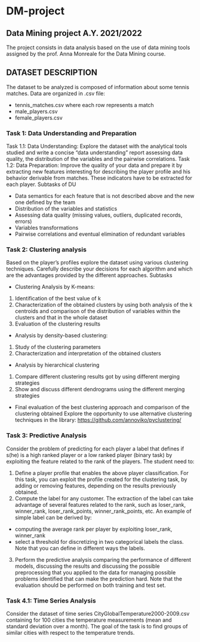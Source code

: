 # DM-project
## Data Mining project A.Y. 2021/2022

The project consists in data analysis based on the use of data mining tools assigned by the prof. Anna Monreale for the Data Mining course.
## DATASET DESCRIPTION
The dataset to be analyzed is composed of information about some tennis matches. Data
are organized in .csv file:
* tennis_matches.csv where each row represents a match
* male_players.csv
* female_players.csv<br>

### Task 1: Data Understanding and Preparation
Task 1.1: Data Understanding: Explore the dataset with the analytical tools studied
and write a concise “data understanding” report assessing data quality, the
distribution of the variables and the pairwise correlations.
Task 1.2: Data Preparation: Improve the quality of your data and prepare it by
extracting new features interesting for describing the player profile and his behavior
derivable from matches. These indicators have to be extracted for each player.
Subtasks of DU
* Data semantics for each feature that is not described above and the new one
defined by the team
* Distribution of the variables and statistics
* Assessing data quality (missing values, outliers, duplicated records, errors)
* Variables transformations
* Pairwise correlations and eventual elimination of redundant variables

### Task 2: Clustering analysis
Based on the player’s profiles explore the dataset using various clustering techniques.
Carefully describe your decisions for each algorithm and which are the advantages provided
by the different approaches.
Subtasks
* Clustering Analysis by K-means:
1. Identification of the best value of k
2. Characterization of the obtained clusters by using both analysis of the
k centroids and comparison of the distribution of variables within the
clusters and that in the whole dataset
3. Evaluation of the clustering results
* Analysis by density-based clustering:
1. Study of the clustering parameters
2. Characterization and interpretation of the obtained clusters
* Analysis by hierarchical clustering
1. Compare different clustering results got by using different merging
strategies
2. Show and discuss different dendrograms using the different merging
strategies
* Final evaluation of the best clustering approach and comparison of the clustering
obtained
Explore the opportunity to use alternative clustering techniques
in the library: https://github.com/annoviko/pyclustering/

### Task 3: Predictive Analysis
Consider the problem of predicting for each player a label that defines if s(he) is a high
ranked player or a low ranked player (binary task) by exploiting the feature related to the
rank of the players.
The student need to:
1. Define a player profile that enables the above player classification. For this task, you
can exploit the profile created for the clustering task, by adding or removing features,
depending on the results previously obtained.
2. Compute the label for any customer. The extraction of the label can take advantage
of several features related to the rank, such as loser_rank, winner_rank,
loser_rank_points, winner_rank_points, etc. An example of simple label can be
derived by:
* computing the average rank per player by exploiting loser_rank, winner_rank
* select a threshold for discretizing in two categorical labels the class.
Note that you can define in different ways the labels.
3. Perform the predictive analysis comparing the performance of different models,
discussing the results and discussing the possible preprocessing that you applied to
the data for managing possible problems identified that can make the prediction hard.
Note that the evaluation should be performed on both training and test set.

### Task 4.1: Time Series Analysis

Consider the dataset of time series CityGlobalTemperature2000-2009.csv containing for 100
cities the temperature measurements (mean and standard deviation over a month). The goal
of the task is to find groups of similar cities with respect to the temperature trends.
